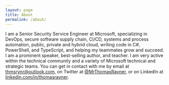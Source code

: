 ```yaml
---
layout: page
title: About
permalink: /about/
---
```


I am a Senior Security Service Engineer at Microsoft, specializing in DevOps, secure software supply chain, CI/CD, systems and process automation, public, private and hybrid cloud, writing code in C#, PowerShell, and TypeScript, and helping my teammates grow and succeed. I am a prominent speaker, best-selling author, and teacher. I am very active within the technical community and a variety of Microsoft technical and strategic teams. You can get in contact with me by email at [thmsrynr@outlook.com](mailto:thmsrynr@outlook.com), on Twitter at [@MrThomasRayner](https://twitter.com/mrthomasrayner), or on LinkedIn at [linkedin.com/in/thomasrayner](https://linkedin.com/in/thomasrayner).
